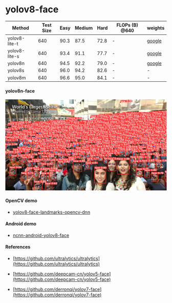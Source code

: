 # yolov8-face

| Method          |  Test Size | Easy  | Medium | Hard  | FLOPs (B) @640 | weights  |
| ----------------| ---------- | ----- | ------ | ----- | -------------- | -------- |
| yolov8-lite-t   | 640        | 90.3  | 87.5   | 72.8  |  -             | [google](https://drive.google.com/file/d/1vFMGW8xtRVo9bfC9yJVWWGY7vVxbLh94/view?usp=sharing) |
| yolov8-lite-s   | 640        | 93.4  | 91.1   | 77.7  |  -             | [google](https://drive.google.com/file/d/1ckpBT8KfwURTvTm5pa-cMC89A0V5jbaq/view?usp=sharing) |
| yolov8n         | 640        | 94.5  | 92.2   | 79.0  |  -             | [google](https://drive.google.com/file/d/1qcr9DbgsX3ryrz2uU8w4Xm3cOrRywXqb/view?usp=sharing) |
| yolov8s         | 640        | 96.0  | 94.2   | 82.6  |  -             | -       | 
| yolov8m         | 640        | 96.6  | 95.0   | 84.1  |  -             | -       |



#### yolov8n-face

![yolov8n-face](data/test.jpg)


#### OpenCV demo

* [yolov8-face-landmarks-opencv-dnn](https://github.com/hpc203/yolov8-face-landmarks-opencv-dnn)

#### Android demo 
* [ncnn-android-yolov8-face](https://github.com/derronqi/ncnn-android-yolov8-face)

#### References

* [https://github.com/ultralytics/ultralytics](https://github.com/ultralytics/ultralytics)

* [https://github.com/deepcam-cn/yolov5-face](https://github.com/deepcam-cn/yolov5-face)

* [https://github.com/derronqi/yolov7-face](https://github.com/derronqi/yolov7-face)
